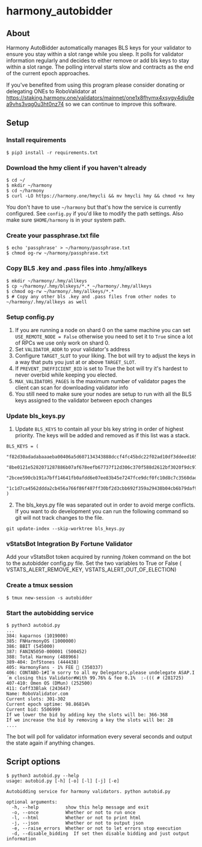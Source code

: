 # harmony_autobidder

## About

Harmony AutoBidder automatically manages BLS keys for your validator
to ensure you stay within a slot range while you sleep. It polls
for validator information regularly and decides to either remove or
add bls keys to stay within a slot range. The polling interval
starts slow and contracts as the end of the current epoch approaches.

If you've benefited from using this program please consider donating or delegating ONEs to RoboValidator at 
https://staking.harmony.one/validators/mainnet/one1x8fhymx4xsygy4dju9ea9vhs3vqg0u3ht0nz74 so we can continue
to improve this software.

## Setup
### Install requirements
```
$ pip3 install -r requirements.txt
```

### Download the hmy client if you haven't already
```
$ cd ~/
$ mkdir ~/harmony
$ cd ~/harmony
$ curl -LO https://harmony.one/hmycli && mv hmycli hmy && chmod +x hmy
```
You don't have to use `~/harmony` but that's how the service is currently configured.
See `config.py` if you'd like to modify the path settings. Also make sure `$HOME/harmony` is 
in your system path.

### Create your passphrase.txt file
```
$ echo 'passphrase' > ~/harmony/passphrase.txt
$ chmod og-rw ~/harmony/passphrase.txt
```

### Copy BLS .key and .pass files into .hmy/allkeys
```
$ mkdir ~/harmony/.hmy/allkeys
$ cp ~/harmony/.hmy/blskeys/*.* ~/harmony/.hmy/allkeys
$ chmod og-rw ~/harmony/.hmy/allkeys/*.*
$ # Copy any other bls .key and .pass files from other nodes to ~/harmony/.hmy/allkeys as well
```

### Setup config.py 
1. If you are running a node on shard 0 on the same machine you can set
`USE_REMOTE_NODE = False` otherwise you need to set it to `True` since a lot of RPCs we use only work on shard 0.
2. Set `VALIDATOR_ADDR` to your validator's address
4. Configure `TARGET_SLOT` to your liking. The bot will try to adjust the keys in a way that puts you just at or above `TARGET_SLOT`.
5. If `PREVENT_INEFFICIENT_BID` is set to True the bot will try it's hardest to never overbid while keeping you elected.   
6. `MAX_VALIDATORS_PAGES` is the maximum number of validator pages the client can scan for downloading validator info
7. You still need to make sure your nodes are setup to run with all the BLS keys assigned to the validator between epoch changes

### Update bls_keys.py
1. Update `BLS_KEYS` to contain all your bls key string in order of highest priority. The keys will be added and removed as if this list was a stack.
```
BLS_KEYS = (
    "f82d30adadabaaaeba00406a5d607134343888dccf4fc45bdc22f02ad10df3ddeed1656a2a253262dae92095297e3f84", 
    "8be0121e5282071287886b07af678eefb67737f12d306c370f588d2612bf3020f9dc97fce63ee86c0ee3cd2153e43f90", 
    "2bcee590cb191a7bff14641fb0afdd6e07ee83b45e7247fce9dcf0fc10d8c7c3560dad54891cdf8bffff36e4a2c24f04", 
    "1c1d7ca4562ddda2cb456a766f86f487ff30bf2d3cbb692f359a29438b04cb6b79daf9241c44b514893076a14bea9984",  
)
```
2. The bls_keys.py file was separated out in order to avoid merge conflicts. If you want to do development 
you can run the following command so git will not track changes to the file.
```
git update-index --skip-worktree bls_keys.py
```

### vStatsBot Integration By Fortune Validator
Add your vStatsBot token acquired by running /token command on the bot to the autobidder config.py file. 
Set the two variables to True or False ( VSTATS_ALERT_REMOVE_KEY, VSTATS_ALERT_OUT_OF_ELECTION)

### Create a tmux session
```
$ tmux new-session -s autobidder
```

### Start the autobidding service
```
$ python3 autobid.py
...
384: kaparnos (1019000)
385: FNHarmonyOS (1000000)
386: BBIT (545000)
387: FANIN5050-000001 (500452)
388: Total Harmony (488966)
389-404: InfStones (444438)
405: HarmonyFans - 1% FEE 🚀 (350337)
406: CONTABO-1#I´m sorry to all my Delegators,please undelegate ASAP.I´m closing this Validator#With 99.76% & fee 0.1%  :-((( # (281725)
407-410: Omen OS (DMun) (252500)
411: Coff33Blak (243647)
Name: RoboValidator.com
Current slots: 301-302
Current epoch uptime: 98.86814%
Current bid: 5506999
If we lower the bid by adding key the slots will be: 366-368
If we increase the bid by removing a key the slots will be: 28
....
```
The bot will poll for validator information every several seconds and output the state again if anything changes.

## Script options
```
$ python3 autobid.py --help
usage: autobid.py [-h] [-o] [-l] [-j] [-e]

Autobidding service for harmony validators. python autobid.py

optional arguments:
  -h, --help          show this help message and exit
  -o, --once          Whether or not to run once
  -l, --html          Whether or not to print html
  -j, --json          Whether or not to output json
  -e, --raise_errors  Whether or not to let errors stop execution
  -d, --disable_bidding  If set then disable bidding and just output information
```
